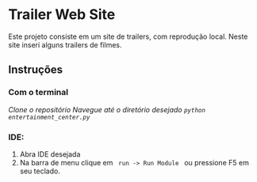 # Trailer Web Site
Este projeto consiste em um site de trailers, com reprodução local.
Neste site inseri alguns trailers de filmes.

## Instruções

### Com o terminal
*Clone o repositório*
*Navegue até o diretório desejado*
*<code>python entertainment_center.py</code>*

### IDE:
1. Abra IDE desejada
2. Na barra de menu clique em <code> run -> Run Module </code> ou pressione F5 em seu teclado.
